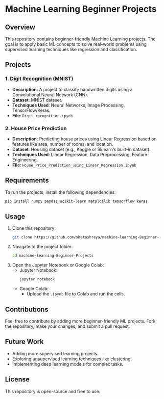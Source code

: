 # Machine Learning Beginner Projects

## Overview
This repository contains beginner-friendly Machine Learning projects. The goal is to apply basic ML concepts to solve real-world problems using supervised learning techniques like regression and classification.

## Projects

### 1. Digit Recognition (MNIST)
- **Description**: A project to classify handwritten digits using a Convolutional Neural Network (CNN).
- **Dataset**: MNIST dataset.
- **Techniques Used**: Neural Networks, Image Processing, TensorFlow/Keras.
- **File**: `Digit_recognition.ipynb`

### 2. House Price Prediction
- **Description**: Predicting house prices using Linear Regression based on features like area, number of rooms, and location.
- **Dataset**: Housing dataset (e.g., Kaggle or Sklearn's built-in dataset).
- **Techniques Used**: Linear Regression, Data Preprocessing, Feature Engineering.
- **File**: `House_Price_Prediction_using_Linear_Regression.ipynb`

## Requirements
To run the projects, install the following dependencies:
```bash
pip install numpy pandas scikit-learn matplotlib tensorflow keras
```

## Usage
1. Clone this repository:
   ```bash
   git clone https://github.com/shetashreya/machine-learning-Beginner-Projects.git
   ```
2. Navigate to the project folder:
   ```bash
   cd machine-learning-Beginner-Projects
   ```
3. Open the Jupyter Notebook or Google Colab:
   - Jupyter Notebook:
     ```bash
     jupyter notebook
     ```
   - Google Colab:
     - Upload the `.ipynb` file to Colab and run the cells.

## Contributions
Feel free to contribute by adding more beginner-friendly ML projects. Fork the repository, make your changes, and submit a pull request.

## Future Work
- Adding more supervised learning projects.
- Exploring unsupervised learning techniques like clustering.
- Implementing deep learning models for complex tasks.

## License
This repository is open-source and free to use.
